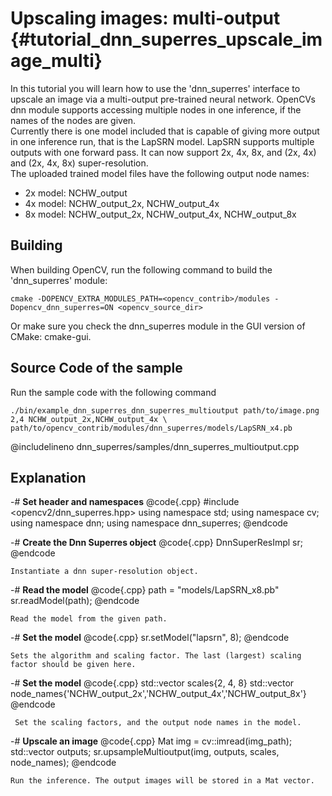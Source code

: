 Upscaling images: multi-output {#tutorial_dnn_superres_upscale_image_multi}
===========================

In this tutorial you will learn how to use the 'dnn_superres' interface to upscale an image via a multi-output pre-trained neural network.
OpenCVs dnn module supports accessing multiple nodes in one inference, if the names of the nodes are given.\
Currently there is one model included that is capable of giving more output in one inference run, that is the LapSRN model.
LapSRN supports multiple outputs with one forward pass. It can now support 2x, 4x, 8x, and (2x, 4x) and (2x, 4x, 8x) super-resolution.\
The uploaded trained model files have the following output node names:
- 2x model: NCHW_output
- 4x model: NCHW_output_2x, NCHW_output_4x
- 8x model: NCHW_output_2x, NCHW_output_4x, NCHW_output_8x

Building
----

When building OpenCV, run the following command to build the 'dnn_superres' module:

```make
cmake -DOPENCV_EXTRA_MODULES_PATH=<opencv_contrib>/modules -Dopencv_dnn_superres=ON <opencv_source_dir>
```

Or make sure you check the dnn_superres module in the GUI version of CMake: cmake-gui.

Source Code of the sample
-----------

Run the sample code with the following command

```run
./bin/example_dnn_superres_dnn_superres_multioutput path/to/image.png 2,4 NCHW_output_2x,NCHW_output_4x \
path/to/opencv_contrib/modules/dnn_superres/models/LapSRN_x4.pb
```


@includelineno dnn_superres/samples/dnn_superres_multioutput.cpp

Explanation
-----------

-#  **Set header and namespaces**
    @code{.cpp}
    #include <opencv2/dnn_superres.hpp>
    using namespace std;
    using namespace cv;
    using namespace dnn;
    using namespace dnn_superres;
    @endcode

-#  **Create the Dnn Superres object**
    @code{.cpp}
    DnnSuperResImpl sr;
    @endcode

    Instantiate a dnn super-resolution object.

-#  **Read the model**
    @code{.cpp}
    path = "models/LapSRN_x8.pb"
    sr.readModel(path);
    @endcode

    Read the model from the given path.

-#  **Set the model**
    @code{.cpp}
    sr.setModel("lapsrn", 8);
    @endcode

    Sets the algorithm and scaling factor. The last (largest) scaling factor should be given here.

-#  **Set the model**
     @code{.cpp}
     std::vector<int> scales{2, 4, 8}
     std::vector<int> node_names{'NCHW_output_2x','NCHW_output_4x','NCHW_output_8x'}
     @endcode

     Set the scaling factors, and the output node names in the model.

-#  **Upscale an image**
    @code{.cpp}
    Mat img = cv::imread(img_path);
    std::vector<Mat> outputs;
    sr.upsampleMultioutput(img, outputs, scales, node_names);
    @endcode

    Run the inference. The output images will be stored in a Mat vector.
